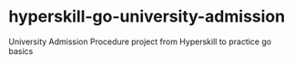 # hyperskill-go-university-admission
University Admission Procedure project  from Hyperskill to practice go basics
